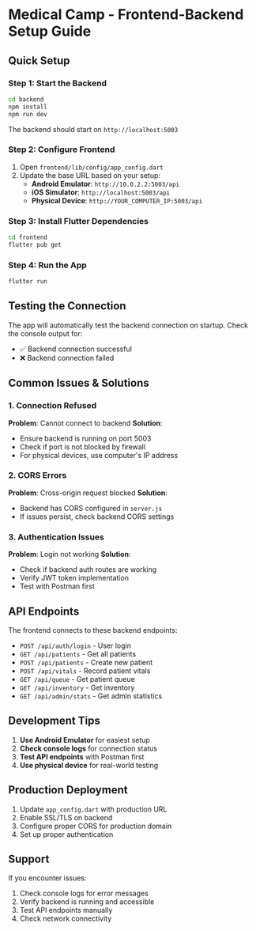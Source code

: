 # Medical Camp - Frontend-Backend Setup Guide

## Quick Setup

### Step 1: Start the Backend
```bash
cd backend
npm install
npm run dev
```

The backend should start on `http://localhost:5003`

### Step 2: Configure Frontend
1. Open `frontend/lib/config/app_config.dart`
2. Update the base URL based on your setup:
   - **Android Emulator**: `http://10.0.2.2:5003/api`
   - **iOS Simulator**: `http://localhost:5003/api`
   - **Physical Device**: `http://YOUR_COMPUTER_IP:5003/api`

### Step 3: Install Flutter Dependencies
```bash
cd frontend
flutter pub get
```

### Step 4: Run the App
```bash
flutter run
```

## Testing the Connection

The app will automatically test the backend connection on startup. Check the console output for:
- ✅ Backend connection successful
- ❌ Backend connection failed

## Common Issues & Solutions

### 1. Connection Refused
**Problem**: Cannot connect to backend
**Solution**: 
- Ensure backend is running on port 5003
- Check if port is not blocked by firewall
- For physical devices, use computer's IP address

### 2. CORS Errors
**Problem**: Cross-origin request blocked
**Solution**: 
- Backend has CORS configured in `server.js`
- If issues persist, check backend CORS settings

### 3. Authentication Issues
**Problem**: Login not working
**Solution**:
- Check if backend auth routes are working
- Verify JWT token implementation
- Test with Postman first

## API Endpoints

The frontend connects to these backend endpoints:

- `POST /api/auth/login` - User login
- `GET /api/patients` - Get all patients
- `POST /api/patients` - Create new patient
- `POST /api/vitals` - Record patient vitals
- `GET /api/queue` - Get patient queue
- `GET /api/inventory` - Get inventory
- `GET /api/admin/stats` - Get admin statistics

## Development Tips

1. **Use Android Emulator** for easiest setup
2. **Check console logs** for connection status
3. **Test API endpoints** with Postman first
4. **Use physical device** for real-world testing

## Production Deployment

1. Update `app_config.dart` with production URL
2. Enable SSL/TLS on backend
3. Configure proper CORS for production domain
4. Set up proper authentication

## Support

If you encounter issues:
1. Check console logs for error messages
2. Verify backend is running and accessible
3. Test API endpoints manually
4. Check network connectivity 